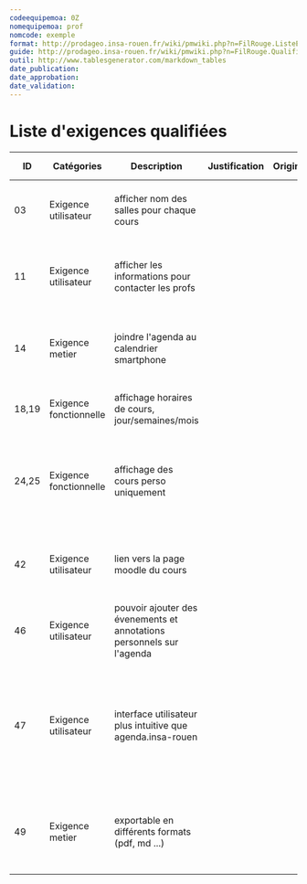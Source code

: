 ```yaml
---
codeequipemoa: 0Z
nomequipemoa: prof
nomcode: exemple
format: http://prodageo.insa-rouen.fr/wiki/pmwiki.php?n=FilRouge.ListeExigencesQualifiees 
guide: http://prodageo.insa-rouen.fr/wiki/pmwiki.php?n=FilRouge.QualifierExigence
outil: http://www.tablesgenerator.com/markdown_tables
date_publication:
date_approbation:
date_validation:
---
```


# Liste d'exigences qualifiées

| ID    | Catégories             | Description                                                           | Justification | Origine | Critères de satisfaction                                                                                            | Contentement MOA | Mécontentement MOA | Exigences Dépendantes | Exigences conflictuelles |   |   |   |   |   |
|-------|------------------------|-----------------------------------------------------------------------|---------------|---------|---------------------------------------------------------------------------------------------------------------------|------------------|--------------------|-----------------------|--------------------------|---|---|---|---|---|
| 03    | Exigence utilisateur   | afficher nom des salles pour chaque cours                             |               |         | est-ce que les salles sont visuellement visibles pour chaque cours                                                  | 2                | 5                  |                       |                          |   |   |   |   |   |
| 11    | Exigence utilisateur   | afficher les informations pour contacter les profs                    |               |         | peut-on trouver facilement les informations pour joindre les profs                                                  | 3                | 2                  |                       |                          |   |   |   |   |   |
| 14    | Exigence metier        | joindre l'agenda au calendrier smartphone                             |               |         | peut-on acceder à l'agenda depuis le calendrier smartphone                                                          | 3                | 2                  |                       |                          |   |   |   |   |   |
| 18,19 | Exigence fonctionnelle | affichage horaires de cours, jour/semaines/mois                       |               |         | les cours sont-ils tous visibles depuis l'emploi du temps                                                           | 2                | 5                  |                       |                          |   |   |   |   |   |
| 24,25 | Exigence fonctionnelle | affichage des cours perso uniquement                                  |               |         | les cours affichés sont-ils exclusievement ceux qui nous concernent et sont tous affichés                           | 4                | 4                  |                       |                          |   |   |   |   |   |
| 42    | Exigence utilisateur   | lien vers la page moodle du cours                                     |               |         | peut-on trouver facilement le lien vers la page moodle du cours                                                     | 3                | 3                  |                       |                          |   |   |   |   |   |
| 46    | Exigence utilisateur   | pouvoir ajouter des évenements et annotations personnels sur l'agenda |               |         | peut-on éditer et personnaliser son emploi du temps                                                                 | 4                | 3                  |                       |                          |   |   |   |   |   |
| 47    | Exigence utilisateur   | interface utilisateur plus intuitive que agenda.insa-rouen            |               |         | subjectif : quand on considerera que notre agenda est plus ergonomique et rapide d'utiliation que agenda.insa-rouen | 4                | 4                  |                       |                          |   |   |   |   |   |
| 49    | Exigence metier        | exportable en différents formats (pdf, md ...)                        |               |         | peut-on exporter une partie de l'emploi du temps sous differents formats ?                                          | 3                | 1                  |                       |                          |   |   |   |   |   |
